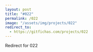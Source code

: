 ```yaml
---
layout: post
title: "#022"
permalink: /022
image: "/assets/img/projects/022"
redirect_to:
  - https://gitfichas.com/projects/022
---
```


Redirect for 022